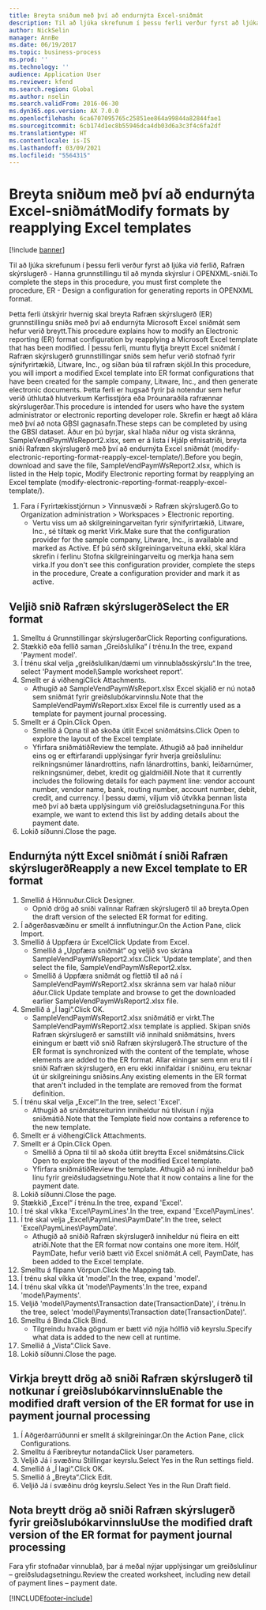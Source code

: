 ```yaml
---
title: Breyta sniðum með því að endurnýta Excel-sniðmát
description: Til að ljúka skrefunum í þessu ferli verður fyrst að ljúka við ferlið, Rafræn skýrslugerð - Hanna grunnstillingu til að mynda skýrslur í OPENXML-sniði.
author: NickSelin
manager: AnnBe
ms.date: 06/19/2017
ms.topic: business-process
ms.prod: ''
ms.technology: ''
audience: Application User
ms.reviewer: kfend
ms.search.region: Global
ms.author: nselin
ms.search.validFrom: 2016-06-30
ms.dyn365.ops.version: AX 7.0.0
ms.openlocfilehash: 6ca6707095765c25851ee864a99844a82844fae1
ms.sourcegitcommit: 6cb174d1ec8b55946dca4db03d6a3c3f4c6fa2df
ms.translationtype: HT
ms.contentlocale: is-IS
ms.lasthandoff: 03/09/2021
ms.locfileid: "5564315"
---
```

# <a name="modify-formats-by-reapplying-excel-templates"></a><span data-ttu-id="c0d0b-103">Breyta sniðum með því að endurnýta Excel-sniðmát</span><span class="sxs-lookup"><span data-stu-id="c0d0b-103">Modify formats by reapplying Excel templates</span></span>

[!include [banner](../../includes/banner.md)]

<span data-ttu-id="c0d0b-104">Til að ljúka skrefunum í þessu ferli verður fyrst að ljúka við ferlið, Rafræn skýrslugerð - Hanna grunnstillingu til að mynda skýrslur í OPENXML-sniði.</span><span class="sxs-lookup"><span data-stu-id="c0d0b-104">To complete the steps in this procedure, you must first complete the procedure, ER - Design a configuration for generating reports in OPENXML format.</span></span>

<span data-ttu-id="c0d0b-105">Þetta ferli útskýrir hvernig skal breyta Rafræn skýrslugerð (ER) grunnstillingu sniðs með því að endurnýta Microsoft Excel sniðmát sem hefur verið breytt.</span><span class="sxs-lookup"><span data-stu-id="c0d0b-105">This procedure explains how to modify an Electronic reporting (ER) format configuration by reapplying a Microsoft Excel template that has been modified.</span></span> <span data-ttu-id="c0d0b-106">Í þessu ferli, muntu flytja breytt Excel sniðmát í Rafræn skýrslugerð grunnstillingar sniðs sem hefur verið stofnað fyrir sýnifyrirtækið, Litware, Inc., og síðan búa til rafræn skjöl.</span><span class="sxs-lookup"><span data-stu-id="c0d0b-106">In this procedure, you will import a modified Excel template into ER format configurations that have been created for the sample company, Litware, Inc., and then generate electronic documents.</span></span> <span data-ttu-id="c0d0b-107">Þetta ferli er hugsað fyrir þá notendur sem hefur verið úthlutað hlutverkum Kerfisstjóra eða Þróunaraðila rafrænnar skýrslugerðar.</span><span class="sxs-lookup"><span data-stu-id="c0d0b-107">This procedure is intended for users who have the system administrator or electronic reporting developer role.</span></span> <span data-ttu-id="c0d0b-108">Skrefin er hægt að klára með því að nota GBSI gagnasafn.</span><span class="sxs-lookup"><span data-stu-id="c0d0b-108">These steps can be completed by using the GBSI dataset.</span></span> <span data-ttu-id="c0d0b-109">Áður en þú byrjar, skal hlaða niður og vista skránna, SampleVendPaymWsReport2.xlsx, sem er á lista í Hjálp efnisatriði, breyta sniði Rafræn skýrslugerð með því að endurnýta Excel sniðmát (modify-electronic-reporting-format-reapply-excel-template/).</span><span class="sxs-lookup"><span data-stu-id="c0d0b-109">Before you begin, download and save the file, SampleVendPaymWsReport2.xlsx, which is listed in the Help topic, Modify Electronic reporting format by reapplying an Excel template (modify-electronic-reporting-format-reapply-excel-template/).</span></span>

1. <span data-ttu-id="c0d0b-110">Fara í Fyrirtækisstjórnun > Vinnusvæði > Rafræn skýrslugerð.</span><span class="sxs-lookup"><span data-stu-id="c0d0b-110">Go to Organization administration > Workspaces > Electronic reporting.</span></span>
    * <span data-ttu-id="c0d0b-111">Vertu viss um að skilgreiningarveitan fyrir sýnifyrirtækið, Litware, Inc., sé tiltæk og merkt Virk.</span><span class="sxs-lookup"><span data-stu-id="c0d0b-111">Make sure that the configuration provider for the sample company, Litware, Inc., is available and marked as Active.</span></span> <span data-ttu-id="c0d0b-112">Ef þú sérð skilgreiningarveituna ekki, skal klára skrefin í ferlinu Stofna skilgreiningarveitu og merkja hana sem virka.</span><span class="sxs-lookup"><span data-stu-id="c0d0b-112">If you don't see this configuration provider, complete the steps in the procedure, Create a configuration provider and mark it as active.</span></span>  

## <a name="select-the-er-format"></a><span data-ttu-id="c0d0b-113">Veljið snið Rafræn skýrslugerð</span><span class="sxs-lookup"><span data-stu-id="c0d0b-113">Select the ER format</span></span>
1. <span data-ttu-id="c0d0b-114">Smelltu á Grunnstillingar skýrslugerðar</span><span class="sxs-lookup"><span data-stu-id="c0d0b-114">Click Reporting configurations.</span></span>
2. <span data-ttu-id="c0d0b-115">Stækkið eða fellið saman „Greiðslulíka“ í trénu.</span><span class="sxs-lookup"><span data-stu-id="c0d0b-115">In the tree, expand 'Payment model'.</span></span>
3. <span data-ttu-id="c0d0b-116">Í trénu skal velja „greiðslulíkan/dæmi um vinnublaðsskýrslu“.</span><span class="sxs-lookup"><span data-stu-id="c0d0b-116">In the tree, select 'Payment model\Sample worksheet report'.</span></span>
4. <span data-ttu-id="c0d0b-117">Smellt er á viðhengi</span><span class="sxs-lookup"><span data-stu-id="c0d0b-117">Click Attachments.</span></span>
    * <span data-ttu-id="c0d0b-118">Athugið að SampleVendPaymWsReport.xlsx Excel skjalið er nú notað sem sniðmát fyrir greiðslubókarvinnslu.</span><span class="sxs-lookup"><span data-stu-id="c0d0b-118">Note that the SampleVendPaymWsReport.xlsx Excel file is currently used as a template for payment journal processing.</span></span>   
5. <span data-ttu-id="c0d0b-119">Smellt er á Opin.</span><span class="sxs-lookup"><span data-stu-id="c0d0b-119">Click Open.</span></span>
    * <span data-ttu-id="c0d0b-120">Smellið á Opna til að skoða útlit Excel sniðmátsins.</span><span class="sxs-lookup"><span data-stu-id="c0d0b-120">Click Open to explore the layout of the Excel template.</span></span>  
    * <span data-ttu-id="c0d0b-121">Yfirfara sniðmátið</span><span class="sxs-lookup"><span data-stu-id="c0d0b-121">Review the template.</span></span> <span data-ttu-id="c0d0b-122">Athugið að það inniheldur eins og er eftirfarandi upplýsingar fyrir hverja greiðslulínu: reikningsnúmer lánardrottins, nafn lánardrottins, banki, leiðarnúmer, reikningsnúmer, debet, kredit og gjaldmiðill.</span><span class="sxs-lookup"><span data-stu-id="c0d0b-122">Note that it currently includes the following details for each payment line: vendor account number, vendor name, bank, routing number, account number, debit, credit, and currency.</span></span> <span data-ttu-id="c0d0b-123">Í þessu dæmi, viljum við útvíkka þennan lista með því að bæta upplýsingum við greiðsludagsetninguna.</span><span class="sxs-lookup"><span data-stu-id="c0d0b-123">For this example, we want to extend this list by adding details about the payment date.</span></span>   
6. <span data-ttu-id="c0d0b-124">Lokið síðunni.</span><span class="sxs-lookup"><span data-stu-id="c0d0b-124">Close the page.</span></span>

## <a name="reapply-a-new-excel-template-to-er-format"></a><span data-ttu-id="c0d0b-125">Endurnýta nýtt Excel sniðmát í sniði Rafræn skýrslugerð</span><span class="sxs-lookup"><span data-stu-id="c0d0b-125">Reapply a new Excel template to ER format</span></span>
1. <span data-ttu-id="c0d0b-126">Smellið á Hönnuður.</span><span class="sxs-lookup"><span data-stu-id="c0d0b-126">Click Designer.</span></span>
    * <span data-ttu-id="c0d0b-127">Opnið drög að sniði valinnar Rafræn skýrslugerð til að breyta.</span><span class="sxs-lookup"><span data-stu-id="c0d0b-127">Open the draft version of the selected ER format for editing.</span></span>  
2. <span data-ttu-id="c0d0b-128">Í aðgerðasvæðinu er smellt á innflutningur.</span><span class="sxs-lookup"><span data-stu-id="c0d0b-128">On the Action Pane, click Import.</span></span>
3. <span data-ttu-id="c0d0b-129">Smellið á Uppfæra úr Excel</span><span class="sxs-lookup"><span data-stu-id="c0d0b-129">Click Update from Excel.</span></span>
    * <span data-ttu-id="c0d0b-130">Smellið á „Uppfæra sniðmát“ og veljið svo skrána SampleVendPaymWsReport2.xlsx.</span><span class="sxs-lookup"><span data-stu-id="c0d0b-130">Click 'Update template', and then select the file, SampleVendPaymWsReport2.xlsx.</span></span>  
    * <span data-ttu-id="c0d0b-131">Smellið á Uppfæra sniðmát og flettið til að ná í SampleVendPaymWsReport2.xlsx skránna sem var halað niður áður.</span><span class="sxs-lookup"><span data-stu-id="c0d0b-131">Click Update template and browse to get the downloaded earlier SampleVendPaymWsReport2.xlsx file.</span></span>  
4. <span data-ttu-id="c0d0b-132">Smellið á „Í lagi“.</span><span class="sxs-lookup"><span data-stu-id="c0d0b-132">Click OK.</span></span>
    * <span data-ttu-id="c0d0b-133">SampleVendPaymWsReport2.xlsx sniðmátið er virkt.</span><span class="sxs-lookup"><span data-stu-id="c0d0b-133">The SampleVendPaymWsReport2.xlsx template is applied.</span></span> <span data-ttu-id="c0d0b-134">Skipan sniðs Rafræn skýrslugerð er samstillt við innihald sniðmátsins, hvers einingum er bætt við snið Rafræn skýrslugerð.</span><span class="sxs-lookup"><span data-stu-id="c0d0b-134">The structure of the ER format is synchronized with the content of the template, whose elements are added to the ER format.</span></span> <span data-ttu-id="c0d0b-135">Allar einingar sem enn eru til í sniði Rafræn skýrslugerð, en eru ekki innifaldar í sniðinu, eru teknar út úr skilgreiningu sniðsins.</span><span class="sxs-lookup"><span data-stu-id="c0d0b-135">Any existing elements in the ER format that aren't included in the template are removed from the format definition.</span></span>  
5. <span data-ttu-id="c0d0b-136">Í trénu skal velja „Excel“.</span><span class="sxs-lookup"><span data-stu-id="c0d0b-136">In the tree, select 'Excel'.</span></span>
    * <span data-ttu-id="c0d0b-137">Athugið að sniðmátsreiturinn inniheldur nú tilvísun í nýja sniðmátið.</span><span class="sxs-lookup"><span data-stu-id="c0d0b-137">Note that the Template field now contains a reference to the new template.</span></span>   
6. <span data-ttu-id="c0d0b-138">Smellt er á viðhengi</span><span class="sxs-lookup"><span data-stu-id="c0d0b-138">Click Attachments.</span></span>
7. <span data-ttu-id="c0d0b-139">Smellt er á Opin.</span><span class="sxs-lookup"><span data-stu-id="c0d0b-139">Click Open.</span></span>
    * <span data-ttu-id="c0d0b-140">Smellið á Opna til til að skoða útlit breytta Excel sniðmátsins.</span><span class="sxs-lookup"><span data-stu-id="c0d0b-140">Click Open to explore the layout of the modified Excel template.</span></span>  
    * <span data-ttu-id="c0d0b-141">Yfirfara sniðmátið</span><span class="sxs-lookup"><span data-stu-id="c0d0b-141">Review the template.</span></span> <span data-ttu-id="c0d0b-142">Athugið að nú inniheldur það línu fyrir greiðsludagsetningu.</span><span class="sxs-lookup"><span data-stu-id="c0d0b-142">Note that it now contains a line for the payment date.</span></span>   
8. <span data-ttu-id="c0d0b-143">Lokið síðunni.</span><span class="sxs-lookup"><span data-stu-id="c0d0b-143">Close the page.</span></span>
9. <span data-ttu-id="c0d0b-144">Stækkið „Excel“ í trénu.</span><span class="sxs-lookup"><span data-stu-id="c0d0b-144">In the tree, expand 'Excel'.</span></span>
10. <span data-ttu-id="c0d0b-145">Í tré skal víkka 'Excel\PaymLines'.</span><span class="sxs-lookup"><span data-stu-id="c0d0b-145">In the tree, expand 'Excel\PaymLines'.</span></span>
11. <span data-ttu-id="c0d0b-146">Í tré skal velja „Excel\PaymLines\PaymDate“.</span><span class="sxs-lookup"><span data-stu-id="c0d0b-146">In the tree, select 'Excel\PaymLines\PaymDate'.</span></span>
    * <span data-ttu-id="c0d0b-147">Athugið að sniðið Rafræn skýrslugerð inniheldur nú fleira en eitt atriði.</span><span class="sxs-lookup"><span data-stu-id="c0d0b-147">Note that the ER format now contains one more item.</span></span> <span data-ttu-id="c0d0b-148">Hólf, PaymDate, hefur verið bætt við Excel sniðmát.</span><span class="sxs-lookup"><span data-stu-id="c0d0b-148">A cell, PaymDate, has been added to the Excel template.</span></span>  
12. <span data-ttu-id="c0d0b-149">Smelltu á flipann Vörpun.</span><span class="sxs-lookup"><span data-stu-id="c0d0b-149">Click the Mapping tab.</span></span>
13. <span data-ttu-id="c0d0b-150">Í trénu skal víkka út 'model'.</span><span class="sxs-lookup"><span data-stu-id="c0d0b-150">In the tree, expand 'model'.</span></span>
14. <span data-ttu-id="c0d0b-151">Í trénu skal víkka út 'model\Payments'.</span><span class="sxs-lookup"><span data-stu-id="c0d0b-151">In the tree, expand 'model\Payments'.</span></span>
15. <span data-ttu-id="c0d0b-152">Veljið 'model\Payments\Transaction date(TransactionDate)', í trénu.</span><span class="sxs-lookup"><span data-stu-id="c0d0b-152">In the tree, select 'model\Payments\Transaction date(TransactionDate)'.</span></span>
16. <span data-ttu-id="c0d0b-153">Smelltu á Binda.</span><span class="sxs-lookup"><span data-stu-id="c0d0b-153">Click Bind.</span></span>
    * <span data-ttu-id="c0d0b-154">Tilgreindu hvaða gögnum er bætt við nýja hólfið við keyrslu.</span><span class="sxs-lookup"><span data-stu-id="c0d0b-154">Specify what data is added to the new cell at runtime.</span></span>  
17. <span data-ttu-id="c0d0b-155">Smellið á „Vista“.</span><span class="sxs-lookup"><span data-stu-id="c0d0b-155">Click Save.</span></span>
18. <span data-ttu-id="c0d0b-156">Lokið síðunni.</span><span class="sxs-lookup"><span data-stu-id="c0d0b-156">Close the page.</span></span>

## <a name="enable-the-modified-draft-version-of-the-er-format-for-use-in-payment-journal-processing"></a><span data-ttu-id="c0d0b-157">Virkja breytt drög að sniði Rafræn skýrslugerð til notkunar í greiðslubókarvinnslu</span><span class="sxs-lookup"><span data-stu-id="c0d0b-157">Enable the modified draft version of the ER format for use in payment journal processing</span></span>
1. <span data-ttu-id="c0d0b-158">Í Aðgerðarrúðunni er smellt á skilgreiningar.</span><span class="sxs-lookup"><span data-stu-id="c0d0b-158">On the Action Pane, click Configurations.</span></span>
2. <span data-ttu-id="c0d0b-159">Smelltu á Færibreytur notanda</span><span class="sxs-lookup"><span data-stu-id="c0d0b-159">Click User parameters.</span></span>
3. <span data-ttu-id="c0d0b-160">Veljið Já í svæðinu Stillingar keyrslu.</span><span class="sxs-lookup"><span data-stu-id="c0d0b-160">Select Yes in the Run settings field.</span></span>
4. <span data-ttu-id="c0d0b-161">Smellið á „Í lagi“.</span><span class="sxs-lookup"><span data-stu-id="c0d0b-161">Click OK.</span></span>
5. <span data-ttu-id="c0d0b-162">Smellið á „Breyta“.</span><span class="sxs-lookup"><span data-stu-id="c0d0b-162">Click Edit.</span></span>
6. <span data-ttu-id="c0d0b-163">Veljið Já í svæðinu drög keyrslu.</span><span class="sxs-lookup"><span data-stu-id="c0d0b-163">Select Yes in the Run Draft field.</span></span>

## <a name="use-the-modified-draft-version-of-the-er-format-for-payment-journal-processing"></a><span data-ttu-id="c0d0b-164">Nota breytt drög að sniði Rafræn skýrslugerð fyrir greiðslubókarvinnslu</span><span class="sxs-lookup"><span data-stu-id="c0d0b-164">Use the modified draft version of the ER format for payment journal processing</span></span>

<span data-ttu-id="c0d0b-165">Fara yfir stofnaðar vinnublað, þar á meðal nýjar upplýsingar um greiðslulínur – greiðsludagsetningu.</span><span class="sxs-lookup"><span data-stu-id="c0d0b-165">Review the created worksheet, including new detail of payment lines – payment date.</span></span>  


[!INCLUDE[footer-include](../../../../includes/footer-banner.md)]